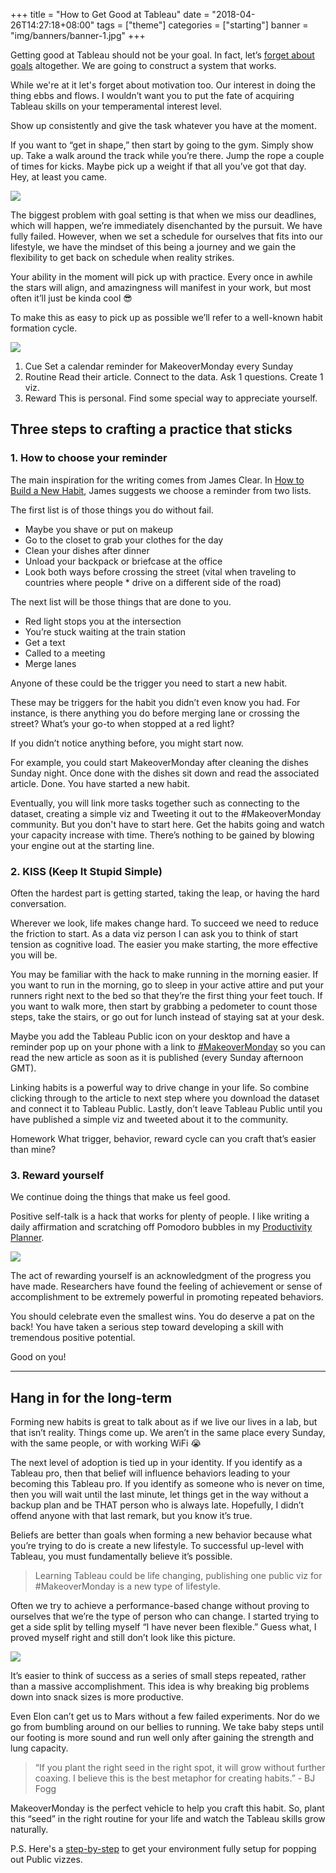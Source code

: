 +++
title = "How to Get Good at Tableau"
date = "2018-04-26T14:27:18+08:00"
tags = ["theme"]
categories = ["starting"]
banner = "img/banners/banner-1.jpg"
+++

Getting good at Tableau should not be your goal. In fact, let’s [forget about goals](http://jamesclear.com/goals-systems) altogether. We are going to construct a system that works.

While we're at it let's forget about motivation too. Our interest in doing the thing ebbs and flows. I wouldn’t want you to put the fate of acquiring Tableau skills on your temperamental interest level.

Show up consistently and give the task whatever you have at the moment.

If you want to “get in shape,” then start by going to the gym. Simply show up. Take a walk around the track while you’re there. Jump the rope a couple of times for kicks. Maybe pick up a weight if that all you’ve got that day. Hey, at least you came.

![](http://localhost:3000/img/post-12/monkey.png)

The biggest problem with goal setting is that when we miss our deadlines, which will happen, we’re immediately disenchanted by the pursuit. We have fully failed. However, when we set a schedule for ourselves that fits into our lifestyle, we have the mindset of this being a journey and we gain the flexibility to get back on schedule when reality strikes.

Your ability in the moment will pick up with practice. Every once in awhile the stars will align, and amazingness will manifest in your work, but most often it’ll just be kinda cool 😎

To make this as easy to pick up as possible we’ll refer to a well-known habit formation cycle.

![](http://localhost:3000/img/post-12/habit-formation-cycle.png)

1. Cue Set a calendar reminder for MakeoverMonday every Sunday
2. Routine Read their article. Connect to the data. Ask 1 questions. Create 1 viz.
3. Reward This is personal. Find some special way to appreciate yourself.

## Three steps to crafting a practice that sticks

### 1. How to choose your reminder

The main inspiration for the writing comes from James Clear. In [How to Build a New Habit](http://jamesclear.com/habit-guide), James suggests we choose a reminder from two lists.

The first list is of those things you do without fail.

* Maybe you shave or put on makeup
* Go to the closet to grab your clothes for the day
* Clean your dishes after dinner
* Unload your backpack or briefcase at the office
* Look both ways before crossing the street (vital when traveling to countries where people * drive on a different side of the road)

The next list will be those things that are done to you.

* Red light stops you at the intersection
* You’re stuck waiting at the train station
* Get a text
* Called to a meeting
* Merge lanes

Anyone of these could be the trigger you need to start a new habit.

These may be triggers for the habit you didn’t even know you had. For instance, is there anything you do before merging lane or crossing the street? What’s your go-to when stopped at a red light?

If you didn’t notice anything before, you might start now.

For example, you could start MakeoverMonday after cleaning the dishes Sunday night. Once done with the dishes sit down and read the associated article. Done. You have started a new habit.

Eventually, you will link more tasks together such as connecting to the dataset, creating a simple viz and Tweeting it out to the #MakeoverMonday community. But you don't have to start here. Get the habits going and watch your capacity increase with time. There’s nothing to be gained by blowing your engine out at the starting line.

### 2. KISS (Keep It Stupid Simple)

Often the hardest part is getting started, taking the leap, or having the hard conversation.

Wherever we look, life makes change hard. To succeed we need to reduce the friction to start. As a data viz person I can ask you to think of start tension as cognitive load. The easier you make starting, the more effective you will be.

You may be familiar with the hack to make running in the morning easier. If you want to run in the morning, go to sleep in your active attire and put your runners right next to the bed so that they’re the first thing your feet touch. If you want to walk more, then start by grabbing a pedometer to count those steps, take the stairs, or go out for lunch instead of staying sat at your desk.

Maybe you add the Tableau Public icon on your desktop and have a reminder pop up on your phone with a link to [#MakeoverMonday](http://www.makeovermonday.co.uk/data/) so you can read the new article as soon as it is published (every Sunday afternoon GMT).

Linking habits is a powerful way to drive change in your life. So combine clicking through to the article to next step where you download the dataset and connect it to Tableau Public. Lastly, don’t leave Tableau Public until you have published a simple viz and tweeted about it to the community.

Homework What trigger, behavior, reward cycle can you craft that’s easier than mine?

### 3. Reward yourself

We continue doing the things that make us feel good.

Positive self-talk is a hack that works for plenty of people. I like writing a daily affirmation and scratching off Pomodoro bubbles in my [Productivity Planner](https://www.intelligentchange.com/products/the-productivity-planner).

![](http://localhost:3000/img/post-12/productivity-journal.png)

The act of rewarding yourself is an acknowledgment of the progress you have made. Researchers have found the feeling of achievement or sense of accomplishment to be extremely powerful in promoting repeated behaviors.

You should celebrate even the smallest wins. You do deserve a pat on the back! You have taken a serious step toward developing a skill with tremendous positive potential.

Good on you!

---

## Hang in for the long-term

Forming new habits is great to talk about as if we live our lives in a lab, but that isn’t reality. Things come up. We aren’t in the same place every Sunday, with the same people, or with working WiFi 😭

The next level of adoption is tied up in your identity. If you identify as a Tableau pro, then that belief will influence behaviors leading to your becoming this Tableau pro. If you identify as someone who is never on time, then you will wait until the last minute, let things get in the way without a backup plan and be THAT person who is always late. Hopefully, I didn’t offend anyone with that last remark, but you know it’s true.

Beliefs are better than goals when forming a new behavior because what you’re trying to do is create a new lifestyle. To successful up-level with Tableau, you must fundamentally believe it’s possible.

> Learning Tableau could be life changing, publishing one public viz for #MakeoverMonday is a new type of lifestyle.

Often we try to achieve a performance-based change without proving to ourselves that we’re the type of person who can change. I started trying to get a side split by telling myself “I have never been flexible.” Guess what, I proved myself right and still don’t look like this picture.

![](http://localhost:3000/img/post-12/splits.png)

It’s easier to think of success as a series of small steps repeated, rather than a massive accomplishment. This idea is why breaking big problems down into snack sizes is more productive.

Even Elon can’t get us to Mars without a few failed experiments. Nor do we go from bumbling around on our bellies to running. We take baby steps until our footing is more sound and run well only after gaining the strength and lung capacity.

> “If you plant the right seed in the right spot, it will grow without further coaxing. I believe this is the best metaphor for creating habits.” - BJ Fogg

MakeoverMonday is the perfect vehicle to help you craft this habit. So, plant this “seed” in the right routine for your life and watch the Tableau skills grow naturally.

P.S. Here's a [step-by-step](https://vizsimply.com/blog/2017/7/22/how-to-give-tableau-a-go) to get your environment fully setup for popping out Public vizzes.

